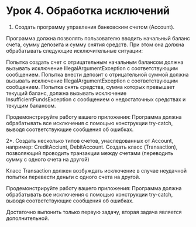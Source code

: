 # Урок 4. Обработка исключений
1. Создать программу управления банковским счетом (Account).

Программа должна позволять пользователю вводить начальный баланс счета, сумму депозита и сумму снятия средств. При этом она должна обрабатывать следующие исключительные ситуации:

Попытка создать счет с отрицательным начальным балансом должна вызывать исключение IllegalArgumentException с соответствующим сообщением.
Попытка внести депозит с отрицательной суммой должна вызывать исключение IllegalArgumentException с соответствующим сообщением.
Попытка снять средства, сумма которых превышает текущий баланс, должна вызывать исключение InsufficientFundsException с сообщением о недостаточных средствах и текущим балансом.

Продемонстрируйте работу вашего приложения:
Программа должна обрабатывать все исключения с помощью конструкции try-catch, выводя соответствующие сообщения об ошибках.

2*.
Создать несколько типов счетов, унаследованных от Account, например: CreditAcciunt, DebitAccount.
Создать класс (Transaction), позволяющий проводить транзакции между счетами (переводить сумму с одного счета на другой)

Класс Transaction должен возбуждать исключение в случае неудачной попытки перевести деньги с одного счета на другой.

Продемонстрируйте работу вашего приложения:
Программа должна обрабатывать все исключения с помощью конструкции try-catch, выводя соответствующие сообщения об ошибках.

Достаточно выпонить только первую задачу, вторая задача является дополнительной.
